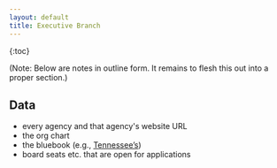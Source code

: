 ```yaml
---
layout: default
title: Executive Branch
---
```


{:toc}

(Note: Below are notes in outline form. It remains to flesh this out into a proper section.)

## Data

* every agency and that agency's website URL
* the org chart
* the bluebook (e.g., [Tennessee’s](http://en.wikipedia.org/wiki/Tennessee_Blue_Book))
* board seats etc. that are open for applications
